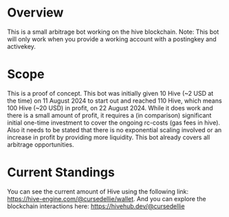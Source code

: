 # Overview
This is a small arbitrage bot working on the hive blockchain. Note: This bot will only work when you provide a working account with a postingkey and activekey.
# Scope
This is a proof of concept. This bot was initially given 10 Hive (~2 USD at the time) on 11 August 2024 to start out and reached 110 Hive, which means 100 Hive (~20 USD) in profit, on 22 August 2024. While it does work and there is a small amount of profit, it requires a (in comparison) significant initial one-time investment to cover the ongoing rc-costs (gas fees in hive). Also it needs to be stated that there is no exponential scaling involved or an increase in profit by providing more liquidity. This bot already covers all arbitrage opportunities.
# Current Standings
You can see the current amount of Hive using the following link: https://hive-engine.com/@cursedellie/wallet.
And you can explore the blockchain interactions here: https://hivehub.dev/@cursedellie
